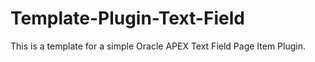 # Template-Plugin-Text-Field
This is a template for a simple Oracle APEX Text Field Page Item Plugin.
